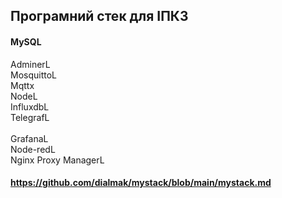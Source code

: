 ## Програмний стек для ІПКЗ<br>
#### MySQL<br>
AdminerL<br>
MosquittoL<br>
Mqttx<br>
NodeL<br>
InfluxdbL<br>
TelegrafL<br>	
GrafanaL<br>
Node-redL<br>
Nginx Proxy ManagerL<br>
#### https://github.com/dialmak/mystack/blob/main/mystack.md

